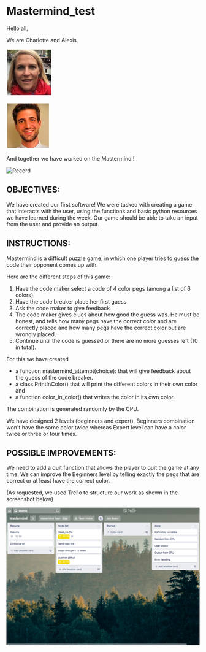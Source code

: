 # Mastermind_test

Hello all, 

We are Charlotte and Alexis

![GitHub Logo](/Media/CA.jpg)

![GitHub Logo](/Media/AL.jpg)


And together we have worked on the Mastermind !

![Record](/Media/Record.gif)

## OBJECTIVES:
We have created our first software! We were tasked with creating a game that interacts with the user, using the functions and basic python resources we have learned during the week. Our game should be able to take an input from the user and provide an output.

## INSTRUCTIONS:
Mastermind is a difficult puzzle game, in which one player tries to guess the code their opponent comes up with. 


Here are the different steps of this game:
1. Have the code maker select a code of 4 color pegs (among a list of 6 colors).
2. Have the code breaker place her first guess
3. Ask the code maker to give feedback
4. The code maker gives clues about how good the guess was. He must be honest, and tells how many pegs have the correct color and are correctly placed and how many pegs have the correct color but are wrongly placed. 
5. Continue until the code is guessed or there are no more guesses left (10 in total).


For this we have created
- a function mastermind_attempt(choice): that will give feedback about the guess of the code breaker.
- a class PrintInColor() that will print the different colors in their own color and
- a function color_in_color() that writes the color in its own color.


The combination is generated randomly by the CPU. 

We have designed 2 levels (beginners and expert), Beginners combination won't have the same color twice whereas Expert level can have a color twice or three or four times. 

## POSSIBLE IMPROVEMENTS:

We need to add a quit function that allows the player to quit the game at any time.
We can improve the Beginners level by telling exactly the pegs that are correct or at least have the correct color.


(As requested, we used Trello to structure our work as shown in the screenshot below)

![GitHub Logo](/Media/Trello.jpg)
